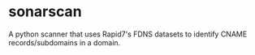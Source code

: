 # sonarscan
A python scanner that uses Rapid7's FDNS datasets to identify CNAME records/subdomains in a domain.
